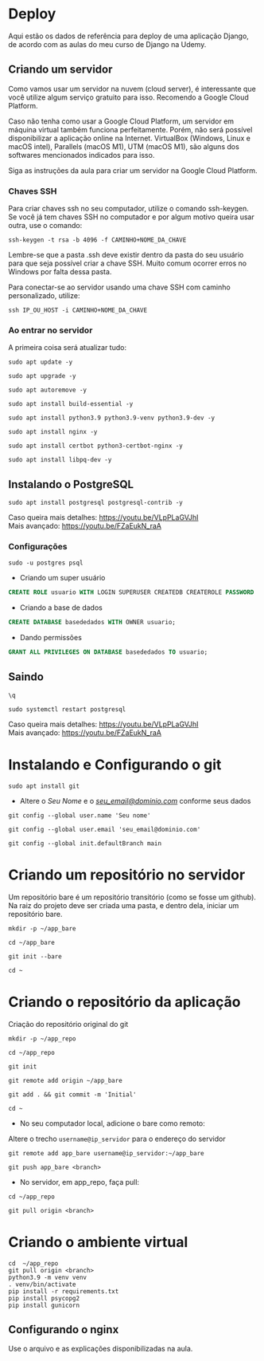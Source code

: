 # Deploy

Aqui estão os dados de referência para deploy de uma aplicação Django, de acordo
com as aulas do meu curso de Django na Udemy.

## Criando um servidor

Como vamos usar um servidor na nuvem (cloud server), é interessante que você
utilize algum serviço gratuito para isso. Recomendo a Google Cloud Platform.

Caso não tenha como usar a Google Cloud Platform, um servidor em máquina virtual
também funciona perfeitamente. Porém, não será possível disponibilizar a
aplicação online na Internet. VirtualBox (Windows, Linux e macOS intel),
Parallels (macOS M1), UTM (macOS M1), são alguns dos softwares mencionados
indicados para isso.

Siga as instruções da aula para criar um servidor na Google Cloud Platform.

### Chaves SSH

Para criar chaves ssh no seu computador, utilize o comando ssh-keygen. Se você
já tem chaves SSH no computador e por algum motivo queira usar outra, use o
comando:

```
ssh-keygen -t rsa -b 4096 -f CAMINHO+NOME_DA_CHAVE
```

Lembre-se que a pasta .ssh deve existir dentro da pasta do seu usuário para que
seja possível criar a chave SSH. Muito comum ocorrer erros no Windows por falta
dessa pasta.

Para conectar-se ao servidor usando uma chave SSH com caminho personalizado,
utilize:

```
ssh IP_OU_HOST -i CAMINHO+NOME_DA_CHAVE
```

### Ao entrar no servidor

A primeira coisa será atualizar tudo:

```
sudo apt update -y
```
```
sudo apt upgrade -y
```
```
sudo apt autoremove -y
```
```
sudo apt install build-essential -y
```
```
sudo apt install python3.9 python3.9-venv python3.9-dev -y
```
```
sudo apt install nginx -y
```
```
sudo apt install certbot python3-certbot-nginx -y
```
```
sudo apt install libpq-dev -y
```

## Instalando o PostgreSQL

```
sudo apt install postgresql postgresql-contrib -y
```

Caso queira mais detalhes: https://youtu.be/VLpPLaGVJhI  
Mais avançado: https://youtu.be/FZaEukN_raA

### Configurações

```
sudo -u postgres psql
```
- Criando um super usuário
```sql
CREATE ROLE usuario WITH LOGIN SUPERUSER CREATEDB CREATEROLE PASSWORD 'senha';
```
- Criando a base de dados
```sql
CREATE DATABASE basededados WITH OWNER usuario;
```
- Dando permissões
```sql
GRANT ALL PRIVILEGES ON DATABASE basededados TO usuario;
```
## Saindo
```
\q
```
```
sudo systemctl restart postgresql
```

Caso queira mais detalhes: https://youtu.be/VLpPLaGVJhI  
Mais avançado: https://youtu.be/FZaEukN_raA

# Instalando e Configurando o git
```
sudo apt install git
```
- Altere o *Seu Nome* e o *seu_email@dominio.com* conforme seus dados
```
git config --global user.name 'Seu nome'
```
```
git config --global user.email 'seu_email@dominio.com'
```
```
git config --global init.defaultBranch main
```

# Criando um repositório no servidor

Um repositório bare é um repositório transitório (como se fosse um github).
Na raiz do projeto deve ser criada uma pasta, e dentro dela, iniciar um repositório bare.

```
mkdir -p ~/app_bare
```
```
cd ~/app_bare
```
```
git init --bare
```
```
cd ~
```

# Criando o repositório da aplicação

Criação do repositório original do git

```
mkdir -p ~/app_repo
```
```
cd ~/app_repo
```
```
git init
```
```
git remote add origin ~/app_bare
```
```
git add . && git commit -m 'Initial'
```
```
cd ~
```

- No seu computador local, adicione o bare como remoto:

Altere o trecho `username@ip_servidor` para o endereço do servidor
```
git remote add app_bare username@ip_servidor:~/app_bare
```
```
git push app_bare <branch>
```

- No servidor, em app_repo, faça pull:

```
cd ~/app_repo
```
```
git pull origin <branch>
```

# Criando o ambiente virtual

```
cd  ~/app_repo
git pull origin <branch>
python3.9 -m venv venv
. venv/bin/activate
pip install -r requirements.txt
pip install psycopg2
pip install gunicorn
```

## Configurando o nginx

Use o arquivo e as explicações disponibilizadas na aula.